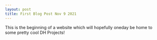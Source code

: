 ```yaml
---
layout: post
title: First Blog Post Nov 9 2021
---
```


This is the beginning of a website which will hopefully oneday be home to some pretty cool DH Projects!
